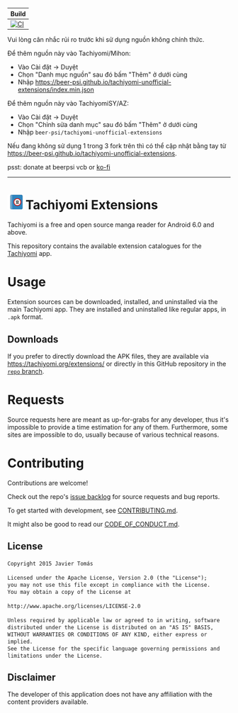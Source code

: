 | Build |
|-------|
| [![CI](https://github.com/beerpiss/tachiyomi-unofficial-extensions/workflows/CI/badge.svg?event=push)](https://github.com/beerpiss/tachiyomi-unofficial-extensions/actions/workflows/build_push.yml) |

Vui lòng cân nhắc rủi ro trước khi sử dụng nguồn không chính thức.

Để thêm nguồn này vào Tachiyomi/Mihon:
- Vào Cài đặt -> Duyệt
- Chọn "Danh mục nguồn" sau đó bấm "Thêm" ở dưới cùng
- Nhập https://beer-psi.github.io/tachiyomi-unofficial-extensions/index.min.json

Để thêm nguồn này vào TachiyomiSY/AZ:
- Vào Cài đặt -> Duyệt
- Chọn "Chỉnh sửa danh mục" sau đó bấm "Thêm" ở dưới cùng
- Nhập `beer-psi/tachiyomi-unofficial-extensions`

Nếu đang không sử dụng 1 trong 3 fork trên thì có thể cập nhật bằng tay từ https://beer-psi.github.io/tachiyomi-unofficial-extensions.

psst: donate at beerpsi vcb or [ko-fi](https://ko-fi.com/beerpsi_)

<hr>

# ![app icon](./.github/readme-images/app-icon.png)Tachiyomi Extensions
Tachiyomi is a free and open source manga reader for Android 6.0 and above.

This repository contains the available extension catalogues for the [Tachiyomi](https://github.com/tachiyomiorg/tachiyomi) app.

# Usage

Extension sources can be downloaded, installed, and uninstalled via the main Tachiyomi app. They are installed and uninstalled like regular apps, in `.apk` format.

## Downloads

If you prefer to directly download the APK files, they are available via https://tachiyomi.org/extensions/ or directly in this GitHub repository in the [`repo` branch](https://github.com/tachiyomiorg/tachiyomi-extensions/tree/repo/apk).

# Requests

Source requests here are meant as up-for-grabs for any developer, thus it's impossible to provide a time estimation for any of them. Furthermore, some sites are impossible to do, usually because of various technical reasons.

# Contributing

Contributions are welcome!

Check out the repo's [issue backlog](https://github.com/tachiyomiorg/tachiyomi-extensions/issues) for source requests and bug reports.

To get started with development, see [CONTRIBUTING.md](./CONTRIBUTING.md).

It might also be good to read our [CODE_OF_CONDUCT.md](./CODE_OF_CONDUCT.md).

## License

    Copyright 2015 Javier Tomás

    Licensed under the Apache License, Version 2.0 (the "License");
    you may not use this file except in compliance with the License.
    You may obtain a copy of the License at

    http://www.apache.org/licenses/LICENSE-2.0

    Unless required by applicable law or agreed to in writing, software
    distributed under the License is distributed on an "AS IS" BASIS,
    WITHOUT WARRANTIES OR CONDITIONS OF ANY KIND, either express or implied.
    See the License for the specific language governing permissions and
    limitations under the License.

## Disclaimer

The developer of this application does not have any affiliation with the content providers available.
